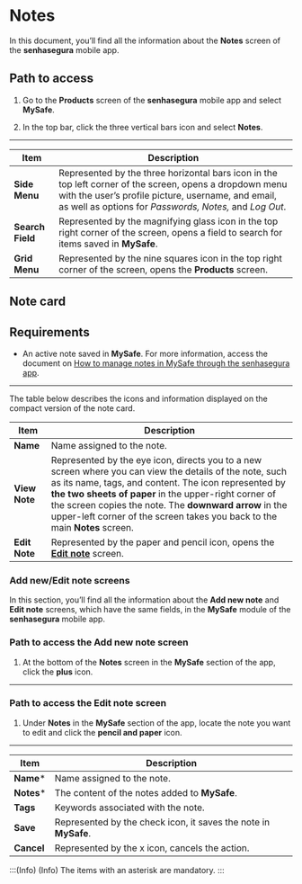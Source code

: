 # Notes

In this document, you’ll find all the information about the **Notes** screen of the **senhasegura** mobile app.

## Path to access

1. Go to the **Products** screen of the **senhasegura** mobile app and select **MySafe**.

2. In the top bar, click the three vertical bars icon and select **Notes**.

***

| Item | Description |
| --- | --- |
| **Side Menu** | Represented by the three horizontal bars icon in the top left corner of the screen, opens a dropdown menu with the user’s profile picture, username, and email, as well as options for *Passwords, Notes,* and *Log Out*. |
| **Search Field** | Represented by the magnifying glass icon in the top right corner of the screen, opens a field to search for items saved in **MySafe**. |
| **Grid Menu** | Represented by the nine squares icon in the top right corner of the screen, opens the **Products** screen. |

## Note card

## Requirements

* An active note saved in **MySafe**. For more information, access the document on [How to manage notes in MySafe through the senhasegura app](/v3-33/docs/senhasegura-mobile-app-how-to-manage-notes-in-mysafe).

***

The table below describes the icons and information displayed on the compact version of the note card.

| Item | Description |
| --- | --- |
| **Name** | Name assigned to the note. |
| **View Note** | Represented by the eye icon, directs you to a new screen where you can view the details of the note, such as its name, tags, and content. The icon represented by **the two sheets of paper** in the upper-right corner of the screen copies the note. The **downward arrow** in the upper-left corner of the screen takes you back to the main **Notes** screen. |
| **Edit Note** | Represented by the paper and pencil icon, opens the **[Edit note](/v3-33/docs/senhasegura-mobile-app-mysafe-notes-screen#add-newedit-note-screens)** screen. |

### Add new/Edit note screens

In this section, you’ll find all the information about the **Add new note** and **Edit note** screens, which have the same fields, in the **MySafe** module of the **senhasegura** mobile app.

### Path to access the Add new note screen

1. At the bottom of the **Notes** screen in the **MySafe** section of the app, click the **plus** icon.

***

### Path to access the Edit note screen

1. Under **Notes** in the **MySafe** section of the app, locate the note you want to edit and click the **pencil and paper** icon.

***

| Item | Description |
| --- | --- |
| **Name*** | Name assigned to the note. |
| **Notes*** | The content of the notes added to **MySafe**. |
| **Tags** | Keywords associated with the note. |
| **Save** | Represented by the check icon, it saves the note in **MySafe**. |
| **Cancel** | Represented by the x icon, cancels the action. |

:::(Info) (Info)
The items with an asterisk are mandatory.
:::

